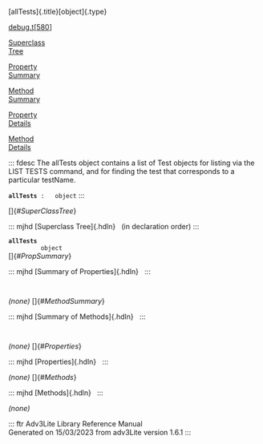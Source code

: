 [allTests]{.title}[object]{.type}

[debug.t](../file/debug.t.html)\[[580](../source/debug.t.html#580)\]

[Superclass\
Tree](#_SuperClassTree_)

[Property\
Summary](#_PropSummary_)

[Method\
Summary](#_MethodSummary_)

[Property\
Details](#_Properties_)

[Method\
Details](#_Methods_)

::: fdesc
The allTests object contains a list of Test objects for listing via the
LIST TESTS command, and for finding the test that corresponds to a
particular testName.

**`allTests`**` :   object`
:::

[]{#_SuperClassTree_}

::: mjhd
[Superclass Tree]{.hdln}   (in declaration order)
:::

**`allTests`**\
`         object`\
[]{#_PropSummary_}

::: mjhd
[Summary of Properties]{.hdln}  
:::

` `

*(none)* []{#_MethodSummary_}

::: mjhd
[Summary of Methods]{.hdln}  
:::

` `

*(none)* []{#_Properties_}

::: mjhd
[Properties]{.hdln}  
:::

*(none)* []{#_Methods_}

::: mjhd
[Methods]{.hdln}  
:::

*(none)*

::: ftr
Adv3Lite Library Reference Manual\
Generated on 15/03/2023 from adv3Lite version 1.6.1
:::
